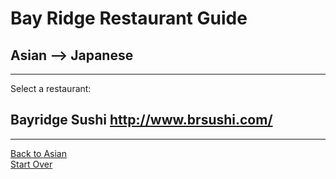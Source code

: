 # Bay Ridge Restaurant Guide
## Asian --> Japanese
---
Select a restaurant:
## Bayridge Sushi http://www.brsushi.com/
---
[Back to Asian](asian.md)   
[Start Over](../home.md)


